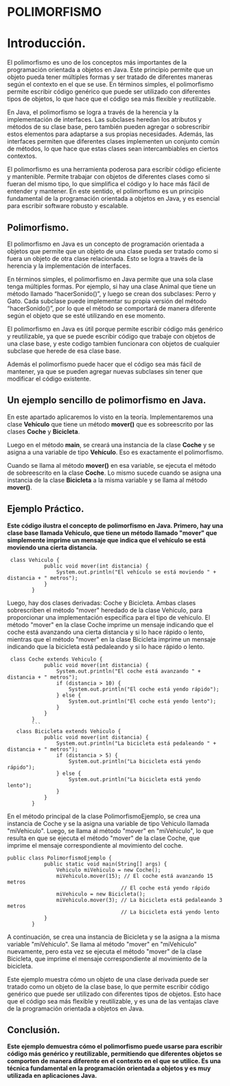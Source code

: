 # **POLIMORFISMO**


# **Introducción.**

El polimorfismo es uno de los conceptos más importantes de la programación orientada a objetos en Java. Este principio permite que un objeto pueda tener múltiples formas y ser tratado de diferentes maneras según el contexto en el que se use. En términos simples, el polimorfismo permite escribir código genérico que puede ser utilizado con diferentes tipos de objetos, lo que hace que el código sea más flexible y reutilizable.

  

En Java, el polimorfismo se logra a través de la herencia y la implementación de interfaces. Las subclases heredan los atributos y métodos de su clase base, pero también pueden agregar o sobrescribir estos elementos para adaptarse a sus propias necesidades. Además, las interfaces permiten que diferentes clases implementen un conjunto común de métodos, lo que hace que estas clases sean intercambiables en ciertos contextos.

  

El polimorfismo es una herramienta poderosa para escribir código eficiente y mantenible. Permite trabajar con objetos de diferentes clases como si fueran del mismo tipo, lo que simplifica el código y lo hace más fácil de entender y mantener. En este sentido, el polimorfismo es un principio fundamental de la programación orientada a objetos en Java, y es esencial para escribir software robusto y escalable.

## **Polimorfismo.**

El polimorfismo en Java es un concepto de programación orientada a objetos que permite que un objeto de una clase pueda ser tratado como si fuera un objeto de otra clase relacionada. Esto se logra a través de la herencia y la implementación de interfaces.

  

En términos simples, el polimorfismo en Java permite que una sola clase tenga múltiples formas. Por ejemplo, si hay una clase Animal que tiene un método llamado “hacerSonido()”, y luego se crean dos subclases: Perro y Gato. Cada subclase puede implementar su propia versión del método “hacerSonido()”, por lo que el método se comportará de manera diferente según el objeto que se esté utilizando en ese momento.

  

El polimorfismo en Java es útil porque permite escribir código más genérico y reutilizable, ya que se puede escribir código que trabaje con objetos de una clase base, y este codigo tambien funcionara con objetos de cualquier subclase que herede de esa clase base.

Además el polimorfismo puede hacer que el código sea más fácil de mantener, ya que se pueden agregar nuevas subclases sin tener que modificar el código existente.

## Un ejemplo sencillo de polimorfismo en Java.

En este apartado aplicaremos lo visto en la teoría. Implementaremos una clase **Vehículo** que tiene un método **mover()** que es sobreescrito por las clases **Coche** y **Bicicleta**.

Luego en el método **main**, se creará una instancia de la clase **Coche** y se asigna a una variable de tipo **Vehículo**. Eso es exactamente el polimorfismo.

Cuando se llama al método **mover()** en esa variable, se ejecuta el método de sobreescrito en la clase **Coche**. Lo mismo sucede cuando se asigna una instancia de la clase **Bicicleta** a la misma variable y se llama al método **mover()**.

## **Ejemplo Práctico.**

**Este código ilustra el concepto de polimorfismo en Java. Primero, hay una clase base llamada Vehiculo, que tiene un método llamado "mover" que simplemente imprime un mensaje que indica que el vehículo se está moviendo una cierta distancia.**

```
 class Vehiculo {
            public void mover(int distancia) {
                System.out.println("El vehículo se está moviendo " + distancia + " metros");
            }
        }
```




Luego, hay dos clases derivadas: Coche y Bicicleta. Ambas clases sobrescriben el método "mover" heredado de la clase Vehiculo, para proporcionar una implementación específica para el tipo de vehículo. El método "mover" en la clase Coche imprime un mensaje indicando que el coche está avanzando una cierta distancia y si lo hace rápido o lento, mientras que el método "mover" en la clase Bicicleta imprime un mensaje indicando que la bicicleta está pedaleando y si lo hace rápido o lento.

```
 class Coche extends Vehiculo {
            public void mover(int distancia) {
                System.out.println("El coche está avanzando " + distancia + " metros");
                if (distancia > 10) {
                    System.out.println("El coche está yendo rápido");
                } else {
                    System.out.println("El coche está yendo lento");
                }
            }
        }
        ```
   class Bicicleta extends Vehiculo {
            public void mover(int distancia) {
                System.out.println("La bicicleta está pedaleando " + distancia + " metros");
                if (distancia > 5) {
                    System.out.println("La bicicleta está yendo rápido");
                } else {
                    System.out.println("La bicicleta está yendo lento");
                }
            }
        }
```


En el método principal de la clase PolimorfismoEjemplo, se crea una instancia de Coche y se la asigna una variable de tipo Vehiculo llamada "miVehiculo". Luego, se llama al método "mover" en "miVehiculo", lo que resulta en que se ejecuta el método "mover" de la clase Coche, que imprime el mensaje correspondiente al movimiento del coche.

```
public class PolimorfismoEjemplo {
            public static void main(String[] args) {
                Vehiculo miVehiculo = new Coche();
                miVehiculo.mover(15); // El coche está avanzando 15 metros
                                     // El coche está yendo rápido
                miVehiculo = new Bicicleta();
                miVehiculo.mover(3); // La bicicleta está pedaleando 3 metros
                                     // La bicicleta está yendo lento
            }
        }
```

A continuación, se crea una instancia de Bicicleta y se la asigna a la misma variable "miVehiculo". Se llama al método "mover" en "miVehiculo" nuevamente, pero esta vez se ejecuta el método "mover" de la clase Bicicleta, que imprime el mensaje correspondiente al movimiento de la bicicleta.

Este ejemplo muestra cómo un objeto de una clase derivada puede ser tratado como un objeto de la clase base, lo que permite escribir código genérico que puede ser utilizado con diferentes tipos de objetos. Esto hace que el código sea más flexible y reutilizable, y es una de las ventajas clave de la programación orientada a objetos en Java.





## **Conclusión.**

**Este ejemplo demuestra cómo el polimorfismo puede usarse para escribir código más genérico y reutilizable, permitiendo que diferentes objetos se comporten de manera diferente en el contexto en el que se utilice. Es una técnica fundamental en la programación orientada a objetos y es muy utilizada en aplicaciones Java.**